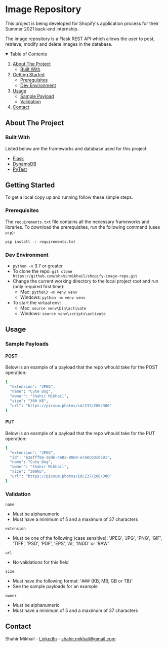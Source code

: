 # Image Repository

This project is being developed for Shopify's application process for their Summer 2021 back-end internship.

The image repository is a Flask REST API which allows the user to post, retrieve, modify and delete images in the database.


<!-- TABLE OF CONTENTS -->
<details open="open">
  <summary>Table of Contents</summary>
  <ol>
    <li>
      <a href="#about-the-project">About The Project</a>
      <ul>
        <li><a href="#built-with">Built With</a></li>
      </ul>
    </li>
    <li>
      <a href="#getting-started">Getting Started</a>
      <ul>
        <li><a href="#prerequisites">Prerequisites</a></li>
        <li><a href="#dev-environment">Dev Environment</a></li>
      </ul>
    </li>
     <li>
      <a href="#usage">Usage</a>
      <ul>
        <li><a href="#sample-payload">Sample Payload</a></li>
        <li><a href="#validation">Validation</a></li>
      </ul>
    </li>
    <li><a href="#contact">Contact</a></li>
  </ol>
</details>



<!-- ABOUT THE PROJECT -->
## About The Project

### Built With

Listed below are the frameworks and database used for this project.

* [Flask](https://flask.palletsprojects.com/en/1.1.x/)
* [DynamoDB](https://docs.aws.amazon.com/amazondynamodb/latest/developerguide/Introduction.html)
* [PyTest](https://docs.pytest.org/en/stable/)



<!-- GETTING STARTED -->
## Getting Started

To get a local copy up and running follow these simple steps.

### Prerequisites

The `requirements.txt` file contains all the necessary frameworks and libraries. To download the prerequisites, run the following command (uses `pip`):
  ```sh
  pip install -r requirements.txt
  ```
  
### Dev Environment
- `python -v` 3.7 or greater
- To clone the repo: `git clone https://github.com/shahirmikhail/shopify-image-repo.git`
- Change the current working directory to the local project root and run (only required first time):
    - Mac: `python3 -m venv venv`
    - Windows: `python -m venv venv`
- To start the virtual env:
    - Mac: `source venv\bin\activate`
    - Windows: `source venv\scripts\activate`

<!-- USAGE EXAMPLES -->
## Usage

### Sample Payloads

#### POST

Below is an example of a payload that the repo whould take for the POST operation:

```sh
{
  "extension": "JPEG",
  "name": "Cute Dog",
  "owner": "Shahir Mikhail",
  "size": "300 KB",
  "url": "https://picsum.photos/id/237/200/300"
}
```

#### PUT

Below is an example of a payload that the repo whould take for the PUT operation:

```sh
{
  "extension": "JPEG",
  "id": "b2efff0a-38d6-4b02-8060-e7a0c03c0591",
  "name": "Cute Dog",
  "owner": "Shahir Mikhail",
  "size": "300kb",
  "url": "https://picsum.photos/id/237/200/300"
}
```


### Validation

`name`
- Must be alphanumeric
- Must have a minimum of 5 and a maximum of 37 characters

`extension`
- Must be one of the following (case sensitive): 'JPEG', 'JPG', 'PNG', 'GIF', 'TIFF', 'PSD', 'PDF', 'EPS', 'AI', 'INDD' or 'RAW'

`url`
- No validations for this field

`size`
- Must have the following format: '### {KB, MB, GB or TB}'
- See the sample payloads for an example

`owner`
- Must be alphanumeric
- Must have a minimum of 5 and a maximum of 37 characters



<!-- CONTACT -->
## Contact

Shahir Mikhail - [LinkedIn](https://linkedin.com/in/shahirmikhail) - shahir.mikhail@gmail.com


